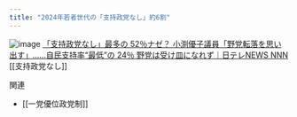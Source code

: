 ```yaml
---
title: "2024年若者世代の「支持政党なし」約6割"
---
```


![image](https://gyazo.com/21906a6d9f3df9761c502d684fdcbb8a/thumb/1000)
[「支持政党なし」最多の 52％ナゼ？ 小渕優子議員「野党転落を思い出す」……自民支持率“最低”の 24％ 野党は受け皿になれず｜日テレNEWS NNN](https://news.ntv.co.jp/category/politics/035a716c4d0544c8b0d70597b0d20af7)
[[支持政党なし]]

関連
- [[一党優位政党制]]
